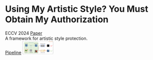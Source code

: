 # Using My Artistic Style? You Must Obtain My Authorization
ECCV 2024 [Paper](https://link.springer.com/chapter/10.1007/978-3-031-73016-0_18)  
A framework for artistic style protection.  
[Pipeline](figures/framework.png)
<img src="figures/framework.png" width="100">
